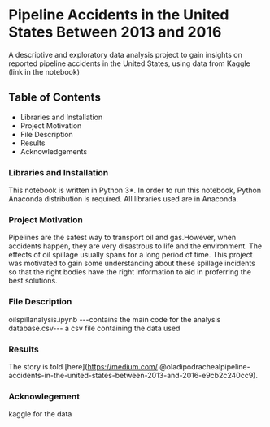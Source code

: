 # Pipeline Accidents in the United States Between 2013 and 2016
A descriptive and exploratory data analysis project to gain insights on reported pipeline accidents in the United States, using data from Kaggle (link in the notebook)

## Table of Contents
- Libraries and Installation
- Project Motivation
- File Description
- Results
- Acknowledgements

### Libraries and Installation
This notebook is written in Python 3*. 
In order to run this notebook, Python Anaconda distribution is required. 
All libraries used are in Anaconda. 

### Project Motivation
Pipelines are the safest way to transport oil and gas.However, when accidents happen, they are very disastrous to life and the environment. The effects of oil spillage usually spans for a long period of time. This project was motivated to gain some understanding about these spillage incidents so that the right bodies  have the right information to aid in proferring the best solutions.

### File Description
oilspillanalysis.ipynb ---contains the main code for the analysis
database.csv--- a csv file containing the data used

### Results
The story is told [here](https://medium.com/
@oladipodrachealpipeline-accidents-in-the-united-states-between-2013-and-2016-e9cb2c240cc9).

### Acknowlegement
kaggle for the data